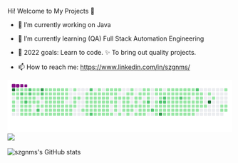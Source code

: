  Hi!  Welcome to My Projects 👋

- 🔭 I’m currently working on Java
- 🌱 I’m currently learning (QA) Full Stack Automation Engineering
- 💪 2022 goals: Learn to code. ✨ To bring out quality projects.

- 📫 How to reach me: https://www.linkedin.com/in/szgnms/


<img src="github-contribution-grid-snake.gif" width="auto">
<img src="szgnms-2021.stl" width="auto">



![szgnms's GitHub stats](https://github-readme-stats.vercel.app/api?username=szgnms&show_icons=true&theme=dark)





